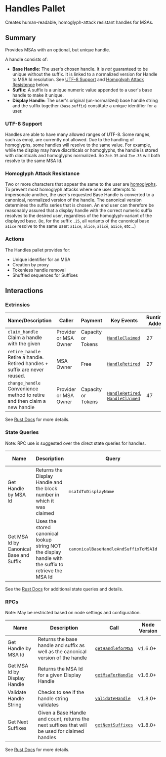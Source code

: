 # Handles Pallet

Creates human-readable, homoglyph-attack resistant handles for MSAs.

## Summary

Provides MSAs with an optional, but unique handle.

A handle consists of:
- **Base Handle:** The user's chosen handle. It is *not* guaranteed to be unique without the suffix. It is linked to a normalized version for Handle to MSA Id resolution. See [UTF-8 Support](#utf-8-support) and [Homoglyph Attack Resistence](#homoglyph-attack-resistence) below.
- **Suffix:** A suffix is a unique numeric value appended to a user's base handle to make it unique.
- **Display Handle:** The user's original (un-normalized) base handle string and the suffix together (`base`.`suffix`) constitute a unique identifier for a user.


### UTF-8 Support

Handles are able to have many allowed ranges of UTF-8.
Some ranges, such as emoji, are currently not allowed.
Due to the handling of homoglyphs, some handles will resolve to the same value.
For example, while the display may have diacriticals or homoglyphs, the handle is stored with diacriticals and homoglyphs normalized.
So `Zoë.35` and `Zoe.35` will both resolve to the same MSA Id.

### Homoglyph Attack Resistance

Two or more characters that appear the same to the user are [homoglyphs](https://en.wikipedia.org/wiki/Homoglyph).
To prevent most homoglyph attacks where one user attempts to impersonate another, the user's requested Base Handle is converted to a canonical, normalized version of the handle.
The canonical version determines the suffix series that is chosen.
An end user can therefore be reasonably assured that a display handle with the correct numeric suffix resolves to the desired user, regardless of the homoglyph-variant of the displayed base. (ie, for the suffix `.25`, all variants of the canonical base `a1ice` resolve to the same user: `a1ice`, `alice`, `alicë`, `a1icé`, etc...)


### Actions

The Handles pallet provides for:

- Unique identifier for an MSA
- Creation by proxy
- Tokenless handle removal
- Shuffled sequences for Suffixes

## Interactions

### Extrinsics

| Name/Description                 | Caller        | Payment | Key Events                                                                                                    | Runtime Added |
| -------------------------------- | ------------- | ------- | ------------------------------------------------------------------------------------------------------------- | ------------- |
| `claim_handle`<br />Claim a handle with the given  | Provider or MSA Owner | Capacity or Tokens  | [`HandleClaimed`](https://rustadot.github.io/recurrency/pallet_handles/pallet/enum.Event.html#variant.HandleClaimed) | 27             |
| `retire_handle`<br />Retire a handle. Retired handles + suffix are never reused.   | MSA Owner | Free  | [`HandleRetired`](https://rustadot.github.io/recurrency/pallet_handles/pallet/enum.Event.html#variant.HandleRetired) | 27             |
| `change_handle`<br />Convenience method to retire and then claim a new handle  | Provider or MSA Owner | Capacity or Tokens  | [`HandleRetired`](https://rustadot.github.io/recurrency/pallet_handles/pallet/enum.Event.html#variant.HandleRetired), [`HandleClaimed`](https://rustadot.github.io/recurrency/{pallet_name}/pallet/enum.Event.html#variant.HandleClaimed) | 47             |

See [Rust Docs](https://rustadot.github.io/recurrency/pallet_handles/pallet/struct.Pallet.html) for more details.

### State Queries

Note: RPC use is suggested over the direct state queries for handles.

| Name      | Description         | Query                    | Runtime Added |
| --------- | ------------------- | ------------------------ | ------------- |
| Get Handle by MSA Id  | Returns the Display Handle and the block number in which it was claimed   | `msaIdToDisplayName` | 29             |
| Get MSA Id by Canonical Base and Suffix  | Uses the stored canonical lookup string NOT the display handle with the suffix to retrieve the MSA Id   | `canonicalBaseHandleAndSuffixToMSAId` | 29             |

See the [Rust Docs](https://rustadot.github.io/recurrency/pallet_handles/pallet/storage_types/index.html) for additional state queries and details.

### RPCs

Note: May be restricted based on node settings and configuration.

| Name    | Description       | Call                                                                                                 | Node Version |
| ------- | ----------------- | ---------------------------------------------------------------------------------------------------- | ------------ |
| Get Handle by MSA Id | Returns the base handle and suffix as well as the canonical version of the handle | [`getHandleforMSA`](https://rustadot.github.io/recurrency/pallet_handles_rpc/trait.HandlesApiServer.html#tymethod.get_handle_for_msa) | v1.6.0+      |
| Get MSA Id by Display Handle | Returns the MSA Id for a given Display Handle | [`getMsaForHandle`](https://rustadot.github.io/recurrency/pallet_handles_rpc/trait.HandlesApiServer.html#tymethod.get_handle_for_msa) | v1.6.0+      |
| Validate Handle String | Checks to see if the handle string validates | [`validateHandle`](https://rustadot.github.io/recurrency/pallet_handles_rpc/trait.HandlesApiServer.html#tymethod.validate_handle) | v1.8.0+      |
| Get Next Suffixes | Given a Base Handle and count, returns the next suffixes that will be used for claimed handles | [`getNextSuffixes`](https://rustadot.github.io/recurrency/pallet_handles_rpc/trait.HandlesApiServer.html#tymethod.get_next_suffixes) | v1.8.0+      |

See [Rust Docs](https://rustadot.github.io/recurrency/pallet_handles_rpc/trait.HandlesApiServer.html) for more details.
